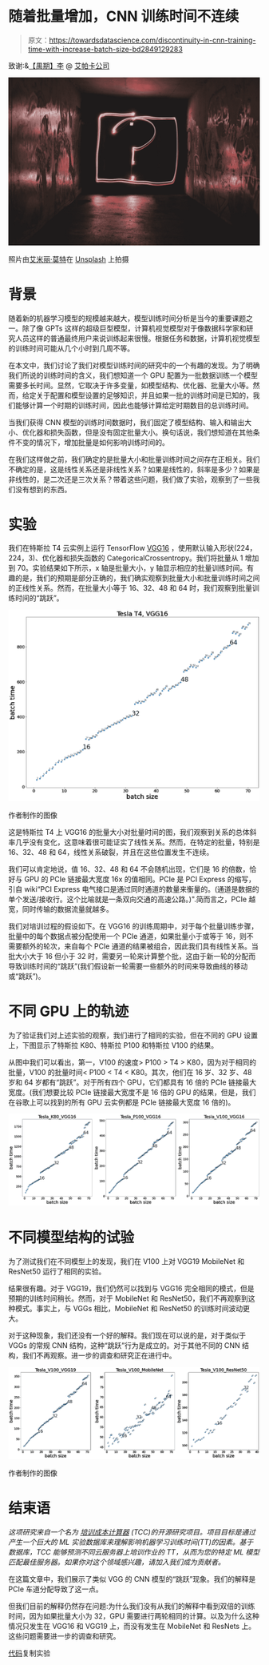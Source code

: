 # 随着批量增加，CNN 训练时间不连续

> 原文：<https://towardsdatascience.com/discontinuity-in-cnn-training-time-with-increase-batch-size-bd2849129283>

致谢:&[【禺期】李](https://www.linkedin.com/in/yuqiliofficial/) @ [艾帕卡公司](https://www.linkedin.com/company/aipaca)

![](img/c08dafeeae88b1af65ce4370f1542a85.png)

照片由[艾米丽·莫特](https://unsplash.com/@emilymorter?utm_source=medium&utm_medium=referral)在 [Unsplash](https://unsplash.com?utm_source=medium&utm_medium=referral) 上拍摄

# 背景

随着新的机器学习模型的规模越来越大，模型训练时间分析是当今的重要课题之一。除了像 GPTs 这样的超级巨型模型，计算机视觉模型对于像数据科学家和研究人员这样的普通最终用户来说训练起来很慢。根据任务和数据，计算机视觉模型的训练时间可能从几个小时到几周不等。

在本文中，我们讨论了我们对模型训练时间的研究中的一个有趣的发现。为了明确我们所说的训练时间的含义，我们想知道一个 GPU 配置为一批数据训练一个模型需要多长时间。显然，它取决于许多变量，如模型结构、优化器、批量大小等。然而，给定关于配置和模型设置的足够知识，并且如果一批的训练时间是已知的，我们能够计算一个时期的训练时间，因此也能够计算给定时期数目的总训练时间。

当我们获得 CNN 模型的训练时间数据时，我们固定了模型结构、输入和输出大小、优化器和损失函数，但是没有固定批量大小。换句话说，我们想知道在其他条件不变的情况下，增加批量是如何影响训练时间的。

在我们这样做之前，我们确定的是批量大小和批量训练时间之间存在正相关。我们不确定的是，这是线性关系还是非线性关系？如果是线性的，斜率是多少？如果是非线性的，是二次还是三次关系？带着这些问题，我们做了实验，观察到了一些我们没有想到的东西。

# 实验

我们在特斯拉 T4 云实例上运行 TensorFlow [VGG16](https://www.tensorflow.org/api_docs/python/tf/keras/applications/vgg16/VGG16) ，使用默认输入形状(224，224，3)、优化器和损失函数的 CategoricalCrossentropy。我们将批量从 1 增加到 70。实验结果如下所示，x 轴是批量大小，y 轴显示相应的批量训练时间。有趣的是，我们的预期是部分正确的，我们确实观察到批量大小和批量训练时间之间的正线性关系。然而，在批量大小等于 16、32、48 和 64 时，我们观察到批量训练时间的“跳跃”。

![](img/55b41bdf495a959787e2d1e81aff03a5.png)

作者制作的图像

这是特斯拉 T4 上 VGG16 的批量大小对批量时间的图，我们观察到关系的总体斜率几乎没有变化，这意味着很可能证实了线性关系。然而，在特定的批量，特别是 16、32、48 和 64，线性关系破裂，并且在这些位置发生不连续。

我们可以肯定地说，值 16、32、48 和 64 不会随机出现，它们是 16 的倍数，恰好与 GPU 的 PCIe 链接最大宽度 16x 的值相同。PCIe 是 PCI Express 的缩写，引自 wiki“PCI Express 电气接口是通过同时通道的数量来衡量的。(通道是数据的单个发送/接收行。这个比喻就是一条双向交通的高速公路。)".简而言之，PCIe 越宽，同时传输的数据流量就越多。

我们对培训过程的假设如下。在 VGG16 的训练周期中，对于每个批量训练步骤，批量中的每个数据点被分配使用一个 PCIe 通道，如果批量小于或等于 16，则不需要额外的轮次，来自每个 PCIe 通道的结果被组合，因此我们具有线性关系。当批大小大于 16 但小于 32 时，需要另一轮来计算整个批，这由于新一轮的分配而导致训练时间的“跳跃”(我们假设新一轮需要一些额外的时间来导致曲线的移动或“跳跃”)。

# 不同 GPU 上的轨迹

为了验证我们对上述实验的观察，我们进行了相同的实验，但在不同的 GPU 设置上，下图显示了特斯拉 K80、特斯拉 P100 和特斯拉 V100 的结果。

从图中我们可以看出，第一，V100 的速度> P100 > T4 > K80，因为对于相同的批量，V100 的批量时间< P100 < T4 < K80。其次，他们在 16 岁、32 岁、48 岁和 64 岁都有“跳跃”。对于所有四个 GPU，它们都具有 16 倍的 PCIe 链接最大宽度。(我们想要比较 PCIe 链接最大宽度不是 16 倍的 GPU 的结果，但是，我们在谷歌上可以找到的所有 GPU 云实例都是 PCIe 链接最大宽度 16 倍的)。

![](img/d35ad8f2ab005a30674471ce5e332540.png)

# 不同模型结构的试验

为了测试我们在不同模型上的发现，我们在 V100 上对 VGG19 MobileNet 和 ResNet50 运行了相同的实验。

结果很有趣。对于 VGG19，我们仍然可以找到与 VGG16 完全相同的模式，但是预期的训练时间稍长。然而，对于 MobileNet 和 ResNet50，我们不再观察到这种模式。事实上，与 VGGs 相比，MobileNet 和 ResNet50 的训练时间波动更大。

对于这种现象，我们还没有一个好的解释。我们现在可以说的是，对于类似于 VGGs 的常规 CNN 结构，这种“跳跃”行为是成立的。对于其他不同的 CNN 结构，我们不再观察。进一步的调查和研究正在进行中。

![](img/3d42c9c61a7745107f881fdb9528a27b.png)

作者制作的图像

# 结束语

*这项研究来自一个名为* [*培训成本计算器*](https://github.com/aipaca-mlops/ML-training-cost-calculator) *(TCC)的开源研究项目。项目目标是通过产生一个巨大的 ML 实验数据库来理解影响机器学习训练时间(TT)的因素。基于数据库，TCC 能够预测不同云服务器上培训作业的 TT，从而为您的特定 ML 模型匹配最佳服务器。如果你对这个领域感兴趣，请加入我们成为贡献者。*

在这篇文章中，我们展示了类似 VGG 的 CNN 模型的“跳跃”现象。我们的解释是 PCIe 车道分配导致了这一点。

但我们目前的解释仍然存在问题:为什么我们没有从我们的解释中看到双倍的训练时间，因为如果批量大小为 32，GPU 需要进行两轮相同的计算。以及为什么这种情况只发生在 VGG16 和 VGG19 上，而没有发生在 MobileNet 和 ResNets 上。这些问题需要进一步的调查和研究。

[代码](https://github.com/aipaca-mlops/ML-training-cost-calculator/blob/create_readme_xin/experiments/ClassicModels.ipyn)复制实验